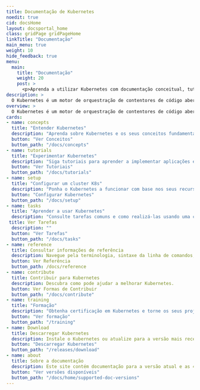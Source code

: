 ```yaml
---
title: Documentação de Kubernetes
noedit: true
cid: docsHome
layout: docsportal_home
class: gridPage gridPageHome
linkTitle: "Documentação"
main_menu: true
weight: 10
hide_feedback: true
menu:
  main:
    title: "Documentação"
    weight: 20
    post: >
      <p>Aprenda a utilizar Kubernetes com documentação conceitual, tutoriais e de referência. Pode até <a href="/editdocs/" data-auto-burger-exclude data-proofer-ignore>ajudar a contribuir para a documentação</a>!</p>
description: >
  O Kubernetes é um motor de orquestração de contentores de código aberto para automatizar a implementação, escalonamento e gestão de aplicações contentorizadas. O projeto de código aberto é hospedado pela Cloud Native Computing Foundation
overview: >
  O Kubernetes é um motor de orquestração de contentores de código aberto para automatizar a implementação, escalonamento e gestão de aplicações contentorizadas. O projeto de código aberto é hospedado pela Cloud Native Computing Foundation (<a href="https://www.cncf.io/about">CNCF</a>).
cards:
- name: concepts
  title: "Entender Kubernetes"
  description: "Aprenda sobre Kubernetes e os seus conceitos fundamentais."
  button: "Ver Conceitos"
  button_path: "/docs/concepts"
- name: tutorials
  title: "Experimentar Kubernetes"
  description: "Siga tutoriais para aprender a implementar aplicações em Kubernetes."
  button: "Ver Tutoriais"
  button_path: "/docs/tutorials"
- name: setup
  title: "Configurar um cluster K8s"
  description: "Ponha o Kubernetes a funcionar com base nos seus recursos e necessidades."
  button: "Configurar Kubernetes"
  button_path: "/docs/setup"
- name: tasks
  title: "Aprender a usar Kubernetes"
  description: "Consulte tarefas comuns e como realizá-las usando uma curta sequência de passos."
 title: Ver Tarefas
  description: ""
  button: "Ver Tarefas"
  button_path: "/docs/tasks"
- name: reference
  title: Consultar informações de referência
  description: Navegue pela terminologia, sintaxe da linha de comandos, tipos de recursos da API e documentação de ferramentas de configuração.
  button: Ver Referência
  button_path: /docs/reference
- name: contribute
  title: Contribuir para Kubernetes
  description: Descubra como pode ajudar a melhorar Kubernetes.
  button: Ver Formas de Contribuir
  button_path: "/docs/contribute"
- name: training
  title: "Formação"
  description: "Obtenha certificação em Kubernetes e torne os seus projetos nativos da cloud bem-sucedidos!"
  button: "Ver formação"
  button_path: "/training"
- name: Download
  title: Descarregar Kubernetes
  description: Instale o Kubernetes ou atualize para a versão mais recente.
  button: "Descarregar Kubernetes"
  button_path: "/releases/download"
- name: about
  title: Sobre a documentação
  description: Este site contém documentação para a versão atual e as 4 versões anteriores do Kubernetes.
  button: "Ver versões disponíveis"
  button_path: "/docs/home/supported-doc-versions"
---
```


